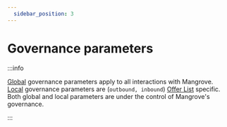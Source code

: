 ```yaml
---
  sidebar_position: 3
---
```


# Governance parameters

:::info 

[Global](global-variables.mdx) governance parameters apply to all interactions with Mangrove. [Local](local-variables.md) governance parameters are (`outbound, inbound`) [Offer List](../taking-and-making-offers/market.md) specific. Both global and local parameters are under the control of Mangrove's governance.

:::
